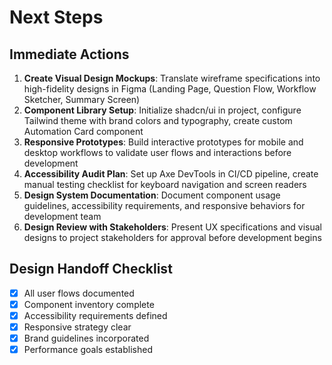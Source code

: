 # Next Steps

## Immediate Actions

1. **Create Visual Design Mockups**: Translate wireframe specifications into high-fidelity designs in Figma (Landing Page, Question Flow, Workflow Sketcher, Summary Screen)
2. **Component Library Setup**: Initialize shadcn/ui in project, configure Tailwind theme with brand colors and typography, create custom Automation Card component
3. **Responsive Prototypes**: Build interactive prototypes for mobile and desktop workflows to validate user flows and interactions before development
4. **Accessibility Audit Plan**: Set up Axe DevTools in CI/CD pipeline, create manual testing checklist for keyboard navigation and screen readers
5. **Design System Documentation**: Document component usage guidelines, accessibility requirements, and responsive behaviors for development team
6. **Design Review with Stakeholders**: Present UX specifications and visual designs to project stakeholders for approval before development begins

## Design Handoff Checklist

- [x] All user flows documented
- [x] Component inventory complete
- [x] Accessibility requirements defined
- [x] Responsive strategy clear
- [x] Brand guidelines incorporated
- [x] Performance goals established
